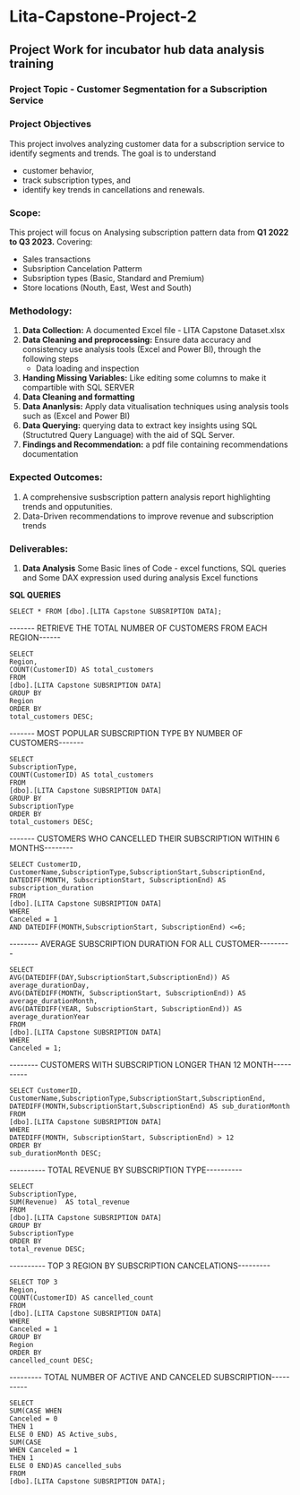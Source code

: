 # Lita-Capstone-Project-2
## Project Work for incubator hub data analysis training 
### Project Topic - Customer Segmentation for a Subscription Service


### Project Objectives
This project involves analyzing customer data for a subscription service to identify segments and trends. The goal is to understand 
- customer behavior,
- track subscription types, and
- identify key trends in cancellations and renewals.

### Scope:
This project will focus on Analysing subscription pattern data from **Q1 2022 to Q3 2023.** Covering:

- Sales transactions
- Subsription Cancelation Patterm
- Subsription types (Basic, Standard and Premium)
- Store locations (Nouth, East, West and South)


### Methodology:
1. **Data Collection:** A documented Excel file - LITA Capstone Dataset.xlsx
2. **Data Cleaning and preprocessing:** Ensure data accuracy and consistency use analysis tools (Excel and Power BI), through the following steps
   - Data loading and inspection
3. **Handing Missing Variables:** Like editing some columns to make it compartible with SQL SERVER
4. **Data Cleaning and formatting**
5. **Data Ananlysis:** Apply data vitualisation techniques using analysis tools such as (Excel and Power BI)
6. **Data Querying:** querying data to extract key insights using SQL (Structutred Query Language) with the aid of SQL Server.
7. **Findings and Recommendation:** a pdf file containing recommendations documentation
  
### Expected Outcomes:
1. A comprehensive susbscription pattern analysis report highlighting trends and opputunities.
2. Data-Driven recommendations to improve revenue and subscription trends


### Deliverables:
1. **Data Analysis**
Some Basic lines of Code - excel functions, SQL queries and Some DAX expression used during analysis Excel functions

**SQL QUERIES**
 
  ~~~
  SELECT * FROM [dbo].[LITA Capstone SUBSRIPTION DATA];
~~~

------- RETRIEVE THE TOTAL NUMBER OF CUSTOMERS FROM EACH REGION------

~~~
SELECT 
Region,
COUNT(CustomerID) AS total_customers
FROM
[dbo].[LITA Capstone SUBSRIPTION DATA]
GROUP BY
Region
ORDER BY
total_customers DESC;
~~~


------- MOST POPULAR SUBSCRIPTION TYPE BY NUMBER OF CUSTOMERS-------
~~~
SELECT
SubscriptionType,
COUNT(CustomerID) AS total_customers
FROM 
[dbo].[LITA Capstone SUBSRIPTION DATA]
GROUP BY 
SubscriptionType
ORDER BY
total_customers DESC;
~~~

------- CUSTOMERS WHO CANCELLED THEIR SUBSCRIPTION WITHIN 6 MONTHS--------
~~~
SELECT CustomerID, CustomerName,SubscriptionType,SubscriptionStart,SubscriptionEnd,
DATEDIFF(MONTH, SubscriptionStart, SubscriptionEnd) AS subscription_duration
FROM
[dbo].[LITA Capstone SUBSRIPTION DATA]
WHERE 
Canceled = 1
AND DATEDIFF(MONTH,SubscriptionStart, SubscriptionEnd) <=6;
~~~


-------- AVERAGE SUBSCRIPTION DURATION FOR ALL CUSTOMER---------
~~~
SELECT
AVG(DATEDIFF(DAY,SubscriptionStart,SubscriptionEnd)) AS
average_durationDay,
AVG(DATEDIFF(MONTH, SubscriptionStart, SubscriptionEnd)) AS
average_durationMonth,
AVG(DATEDIFF(YEAR, SubscriptionStart, SubscriptionEnd)) AS
average_durationYear
FROM
[dbo].[LITA Capstone SUBSRIPTION DATA]
WHERE
Canceled = 1;
~~~

-------- CUSTOMERS WITH SUBSCRIPTION LONGER THAN 12 MONTH----------
~~~
SELECT CustomerID, CustomerName,SubscriptionType,SubscriptionStart,SubscriptionEnd,
DATEDIFF(MONTH,SubscriptionStart,SubscriptionEnd) AS sub_durationMonth
FROM
[dbo].[LITA Capstone SUBSRIPTION DATA]
WHERE
DATEDIFF(MONTH, SubscriptionStart, SubscriptionEnd) > 12
ORDER BY
sub_durationMonth DESC;
~~~

---------- TOTAL REVENUE BY SUBSCRIPTION TYPE----------
~~~
SELECT
SubscriptionType,
SUM(Revenue)  AS total_revenue
FROM
[dbo].[LITA Capstone SUBSRIPTION DATA]
GROUP BY
SubscriptionType
ORDER BY
total_revenue DESC;
~~~

---------- TOP 3 REGION BY SUBSCRIPTION CANCELATIONS---------
~~~
SELECT TOP 3
Region,
COUNT(CustomerID) AS cancelled_count
FROM
[dbo].[LITA Capstone SUBSRIPTION DATA]
WHERE
Canceled = 1
GROUP BY 
Region
ORDER BY
cancelled_count DESC;
~~~


---------	TOTAL NUMBER OF ACTIVE AND CANCELED SUBSCRIPTION----------
~~~
SELECT
SUM(CASE WHEN 
Canceled = 0 
THEN 1
ELSE 0 END) AS Active_subs,
SUM(CASE 
WHEN Canceled = 1 
THEN 1 
ELSE 0 END)AS cancelled_subs
FROM
[dbo].[LITA Capstone SUBSRIPTION DATA];
~~~
